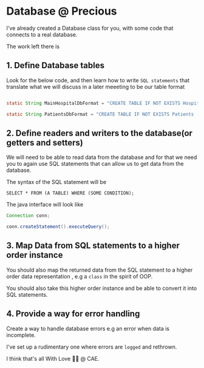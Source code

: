 # Database @ Precious 

I've already created a Database class for you, with some code that
connects to a real database.

The work left there is 

## 1. Define Database tables
Look for the below code, and then learn how to write `SQL statements` that translate
what we will discuss in a later meeeting to be our table format
```java

static String MainHospitalDbFormat = "CREATE TABLE IF NOT EXISTS Hospital";

static String PatientsDbFormat = "CREATE TABLE IF NOT EXISTS Patients ()";
```


## 2. Define readers and writers to the database(or getters and setters)
We will need to be able to read data from the database and for that we need you to again use
SQL statements that can allow us to get data from the database.

The syntax of the SQL statement will be 
```roomsql
SELECT * FROM (A TABLE) WHERE (SOME CONDITION);
```

The java interface will look like

```java
Connection conn;

conn.createStatement().executeQuery();
```

## 3. Map Data from SQL statements to a higher order instance
You should also map the returned data from the SQL statement to a higher order
data representation , e.g a `class` in the spirit of OOP.

You should also take this higher order instance and be able to convert it
into SQL statements.

## 4. Provide a way for error handling
Create a way to handle database errors e.g an error when data is incomplete.

I've set up a rudimentary one where errors are `logged` and rethrown.






I think that's all With Love 🧡🧡 @ CAE.